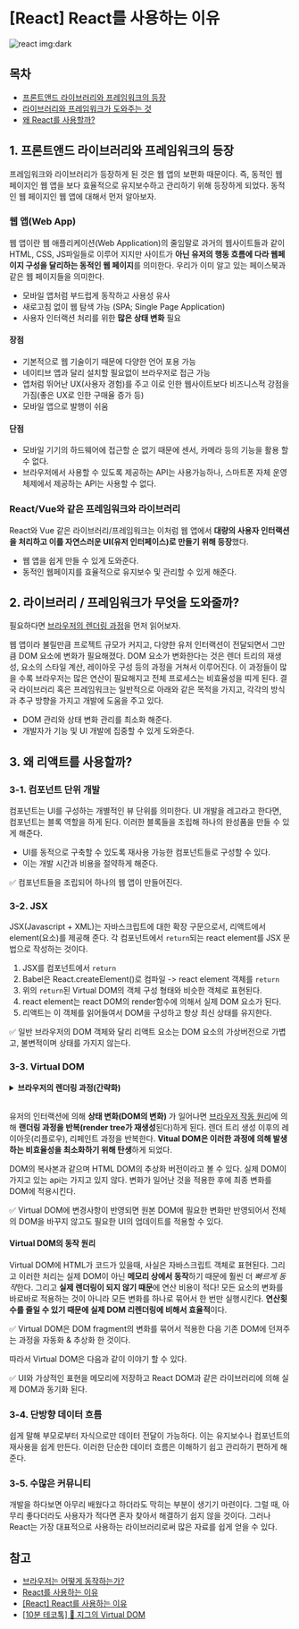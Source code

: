 # [React] React를 사용하는 이유

![react img:dark](https://cdn.inflearn.com/wp-content/uploads/react.png)

## 목차

- [프론트앤드 라이브러리와 프레임워크의 등장](#1-프론트엔드-라이브러리와-프레임워크의-등장)
- [라이브러리와 프레임워크가 도와주는 것](#2-라이브러리-프레임워크가-무엇을-도와줄까)
- [왜 React를 사용할까?](#3-왜-리액트를-사용할까)

## 1. 프론트앤드 라이브러리와 프레임워크의 등장

프레임워크와 라이브러리가 등장하게 된 것은 웹 앱의 보편화 때문이다. 즉, 동적인 웹 페이지인 웹 앱을 보다 효율적으로 유지보수하고 관리하기 위해 등장하게 되었다. 동적인 웹 페이지인 웹 앱에 대해서 먼저 알아보자.

### 웹 앱(Web App)

웹 앱이란 웹 애플리케이션(Web Application)의 줄임말로 과거의 웹사이트들과 같이 HTML, CSS, JS파일들로 이루어 지지만 사이트가 **아닌 유저의 행동 흐름에 다라 웹페이지 구성을 달리하는 동적인 웹 페이지**를 의미한다. 우리가 이미 알고 있는 페이스북과 같은 웹 페이지들을 의미한다.

- 모바일 앱처럼 부드럽게 동작하고 사용성 유사
- 새로고침 없이 웹 탐색 가능 (SPA; Single Page Application)
- 사용자 인터랙션 처리를 위한 **많은 상태 변화** 필요

#### 장점

- 기본적으로 웹 기술이기 때문에 다양한 언어 포용 가능
- 네이티브 앱과 달리 설치할 필요없이 브라우저로 접근 가능
- 앱처럼 뛰어난 UX(사용자 경험)를 주고 이로 인한 웹사이트보다 비즈니스적 강점을 가짐(좋은 UX로 인한 구매율 증가 등)
- 모바일 앱으로 발행이 쉬움

#### 단점

- 모바일 기기의 하드웨어에 접근할 순 없기 때문에 센서, 카메라 등의 기능을 활용 할 수 없다.
- 브라우저에서 사용할 수 있도록 제공하는 API는 사용가능하나, 스마트폰 자체 운영체제에서 제공하는 API는 사용할 수 없다.

### React/Vue와 같은 프레임워크와 라이브러리

React와 Vue 같은 라이브러리/프레임워크는 이처럼 웹 앱에서 **대량의 사용자 인터랙션을 처리하고 이를 자연스러운 UI(유저 인터페이스)로 만들기 위해 등장**했다.

- 웹 앱을 쉽게 만들 수 있게 도와준다.
- 동적인 웹페이지를 효율적으로 유지보수 및 관리할 수 있게 해준다.

## 2. 라이브러리 / 프레임워크가 무엇을 도와줄까?

필요하다면 [브라우저의 렌더링 과정](https://d2.naver.com/helloworld/59361)을 먼저 읽어보자.

웹 앱이라 불릴만큼 프로젝트 규모가 커지고, 다양한 유저 인터랙션이 전달되면서 그만큼 DOM 요소에 변화가 필요해졌다. DOM 요소가 변화한다는 것은 렌더 트리의 재생성, 요소의 스타일 계산, 레이아웃 구성 등의 과정을 거쳐서 이루어진다. 이 과정들이 많을 수록 브라우저는 많은 연산이 필요해지고 전체 프로세스는 비효율성을 띠게 된다.
결국 라이브러리 혹은 프레임워크는 일반적으로 아래와 같은 목적을 가지고, 각각의 방식과 추구 방향을 가지고 개발에 도움을 주고 있다.

- DOM 관리와 상태 변화 관리를 최소화 해준다.
- 개발자가 기능 및 UI 개발에 집중할 수 있게 도와준다.

## 3. 왜 리액트를 사용할까?

### 3-1. 컴포넌트 단위 개발

컴포넌트는 UI를 구성하는 개별적인 뷰 단위를 의미한다. UI 개발을 레고라고 한다면, 컴포넌트는 블록 역할을 하게 된다. 이러한 블록들을 조립해 하나의 완성품을 만들 수 있게 해준다.

- UI를 동적으로 구축할 수 있도록 재사용 가능한 컴포넌트들로 구성할 수 있다.
- 이는 개발 시간과 비용을 절약하게 해준다.

:white_check_mark: 컴포넌트들을 조립되어 하나의 웹 앱이 만들어진다.

### 3-2. JSX

JSX(Javascript + XML)는 자바스크립트에 대한 확장 구문으로서, 리액트에서 element(요소)를 제공해 준다. 각 컴포넌트에서 `return`되는 react element를 JSX 문법으로 작성하는 것이다.

1. JSX를 컴포넌트에서 `return`
2. Babel은 React.createElement()로 컴파일 -> react element 객체를 `return`
3. 위의 `return`된 Virtual DOM의 객체 구성 형태와 비슷한 객체로 표현된다.
4. react element는 react DOM의 render함수에 의해서 실제 DOM 요소가 된다.
5. 리액트는 이 객체를 읽어들여서 DOM을 구성하고 항상 최신 상태를 유지한다.

:white_check_mark: 일반 브라우저의 DOM 객체와 달리 리액트 요소는 DOM 요소의 가상버전으로 가볍고, 불변적이며 상태를 가지지 않는다.

### 3-3. Virtual DOM

<details>
<summary><b>브라우저의 렌더링 과정(간략화)</b></summary>
<div markdown="1">

#### 1. DOM tree 생성

- 렌더 엔진이 HTML을 파싱하여 DOM 노드로 이루어진 tree 생성

#### 2. Render tree 생성

- css 파일과 inline 스타일을 파싱
- DOM + CSSOM = Render tree 생성
- 문서의 시각적인 구조를 나타낸다.

#### 3. Layout (reflow)

- viewport 내에서 생성된 각 노드들의 스크린에서 좌표에 따라 위치 결정
- position이나 size등이 여기서 결정

#### 4. Paint (repaint)

- 실제 화면에 그리기

</div>
</details><br>

유저의 인터랙션에 의해 **상태 변화(DOM의 변화)** 가 일어나면 [브라우저 작동 원리](https://d2.naver.com/helloworld/59361)에 의해 **랜더링 과정을 반복(render tree가 재생성**된다)하게 된다. 렌더 트리 생성 이후의 레이아웃(리플로우), 리페인트 과정을 반복한다. **Vitual DOM은 이러한 과정에 의해 발생하는 비효율성을 최소화하기 위해 탄생**하게 되었다.

DOM의 복사본과 같으며 HTML DOM의 추상화 버전이라고 볼 수 있다. 실제 DOM이 가지고 있는 api는 가지고 있지 않다. 변화가 일어난 것을 적용한 후에 최종 변화를 DOM에 적용시킨다.

:white_check_mark: Virtual DOM에 변경사항이 반영되면 원본 DOM에 필요한 변화만 반영되어서 전체의 DOM을 바꾸지 않고도 필요한 UI의 업데이트를 적용할 수 있다.

#### Virtual DOM의 동작 원리

Virtual DOM에 HTML가 코드가 있을때, 사실은 자바스크립트 객체로 표현된다. 그리고 이러한 처리는 실제 DOM이 아닌 **메모리 상에서 동작**하기 때문에 훨씬 더 *빠르게 동작*한다. 그리고 **실제 렌더링이 되지 않기 때문**에 연산 비용이 적다! 모든 요소의 변화를 바로바로 적용하는 것이 아니라 모든 변화를 하나로 묶어서 한 번만 실행시킨다. **연산횟수를 줄일 수 있기 때문에 실제 DOM 리렌더링에 비해서 효율적**이다.

:white_check_mark: Virtual DOM은 DOM fragment의 변화를 묶어서 적용한 다음 기존 DOM에 던져주는 과정을 자동화 & 추상화 한 것이다.

따라서 Virtual DOM은 다음과 같이 이야기 할 수 있다.

:white_check_mark: UI와 가상적인 표현을 메모리에 저장하고 React DOM과 같은 라이브러리에 의해 실제 DOM과 동기화 된다.

### 3-4. 단방향 데이터 흐름

쉽게 말해 부모로부터 자식으로만 데이터 전달이 가능하다. 이는 유지보수나 컴포넌트의 재사용을 쉽게 만든다. 이러한 단순한 데이터 흐름은 이해하기 쉽고 관리하기 편하게 해준다.

### 3-5. 수많은 커뮤니티

개발을 하다보면 아무리 배웠다고 하더라도 막히는 부분이 생기기 마련이다. 그럴 때, 아무리 좋다더라도 사용자가 적다면 혼자 찾아서 해결하기 쉽지 않을 것이다. 그러나 React는 가장 대표적으로 사용하는 라이브러리로써 많은 자료를 쉽게 얻을 수 있다.

## 참고

- [브라우저는 어떻게 동작하는가?](https://d2.naver.com/helloworld/59361)
- [React를 사용하는 이유](https://velog.io/@youthfulhps/React-React%EB%A5%BC-%EC%82%AC%EC%9A%A9%ED%95%98%EB%8A%94-%EC%9D%B4%EC%9C%A0)
- [[React] React를 사용하는 이유](https://gurtn.tistory.com/96)
- [[10분 테코톡] 🥁 지그의 Virtual DOM](https://www.youtube.com/watch?v=PN_WmsgbQCo)
